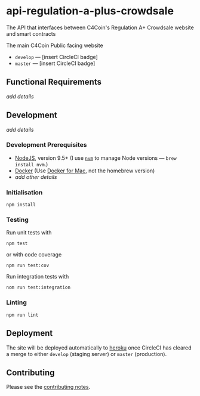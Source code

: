 # api-regulation-a-plus-crowdsale

The API that interfaces between C4Coin's Regulation A+ Crowdsale website and smart contracts

The main C4Coin Public facing website

* `develop` — [insert CircleCI badge]
* `master` — [insert CircleCI badge]

## Functional Requirements

_add details_

## Development

_add details_

### Development Prerequisites

* [NodeJS](htps://nodejs.org), version 9.5+ (I use [`nvm`](https://github.com/creationix/nvm) to manage Node versions — `brew install nvm`.)
* [Docker](https://www.docker.com) (Use [Docker for Mac](https://docs.docker.com/docker-for-mac/), not the homebrew version)
* _add other details_

### Initialisation

    npm install

### Testing

Run unit tests with

    npm test

or with code coverage

    npm run test:cov

Run integration tests with

    nom run test:integration

### Linting

    npm run lint

## Deployment

The site will be deployed automatically to [heroku](https://heroku.com) once CircleCI has cleared a merge to either `develop` (staging server) or `master` (production).

## Contributing

Please see the [contributing notes](CONTRIBUTING.md).
